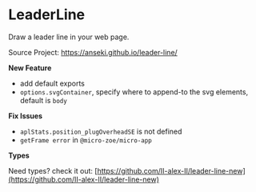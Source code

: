 # LeaderLine

Draw a leader line in your web page.

Source Project: <a href="https://anseki.github.io/leader-line/">https://anseki.github.io/leader-line/</a>

**New Feature**

* add default exports
* `options.svgContainer`, specify where to append-to the svg elements, default is `body`

**Fix Issues**

* `aplStats.position_plugOverheadSE` is not defined
* `getFrame error` in `@micro-zoe/micro-app`

**Types**

Need types? check it out: [https://github.com/II-alex-II/leader-line-new](https://github.com/II-alex-II/leader-line-new)

